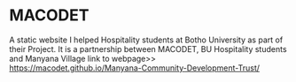 # MACODET
A static website I helped Hospitality students at Botho University as part of their Project. It is a partnership between MACODET, BU Hospitality students and Manyana Village  link to webpage>> https://macodet.github.io/Manyana-Community-Development-Trust/
